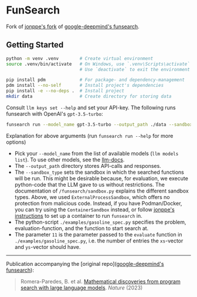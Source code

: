 # FunSearch

Fork of [jonppe's fork](https://github.com/jonppe/funsearch) of [google-deepmind's funsearch](https://github.com/google-deepmind/funsearch).

## Getting Started

```bash
python -m venv .venv        # Create virtual environment
source .venv/bin/activate   # On Windows, use `.venv\Scripts\activate`
                            # Use `deactivate` to exit the environment

pip install pdm             # For package- and dependency-management
pdm install --no-self       # Install project's dependencies
pip install -e --no-deps .  # Install project
mkdir data                  # Create directory for storing data
```

Consult `llm keys set --help` and set your API-key. The following runs funsearch with OpenAI's `gpt-3.5-turbo`:

```bash
funsearch run --model_name gpt-3.5-turbo --output_path ./data --sandbox_type ExternalProcessSandbox ./examples/gasoline_spec.py 11
```

Explanation for above arguments (run `funsearch run --help` for more options)

- Pick your `--model_name` from the list of available models (`llm models list`). To use other models, see the [llm-docs](https://llm.datasette.io/en/stable/other-models.html).
- The `--output_path` directory stores API-calls and responses.
- The `--sandbox_type` sets the sandbox in which the searched functions will be run. This might be desirable because, for evaluation, we execute python-code that the LLM gave to us without restrictions. The documentation of `/funsearch/sandbox.py` explains the different sandbox types. Above, we used `ExternalProcessSandbox`, which offers no protection from malicious code. Instead, if you have Podman/Docker, you can try using the `ContainerSandbox` instead, or follow [jonppe's instructions](https://github.com/jonppe/funsearch/blob/745f2e7a61ef1418a95e09a009f2f65a3ce7c2ac/README.md) to set up a container to run `funsearch` in.
- The python-script `./examples/gasoline_spec.py` specifies the problem, evaluation-function, and the function to start search at.
- The parameter `11` is the parameter passed to the `evaluate` function in `./examples/gasoline_spec.py`, i.e. the number of entries the `xs`-vector and `ys`-vector should have.

<!-- TODO: Add example output -->

---

Publication accompanying the [original repo]([google-deepmind's funsearch](https://github.com/google-deepmind/funsearch)):

> Romera-Paredes, B. et al. [Mathematical discoveries from program search with large language models](https://www.nature.com/articles/s41586-023-06924-6). *Nature* (2023)